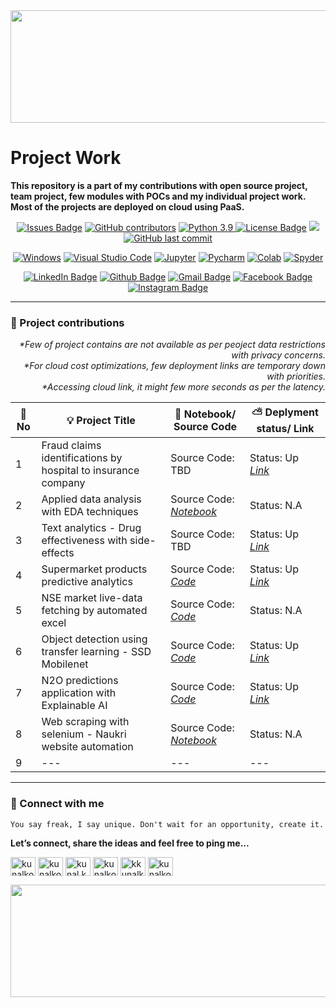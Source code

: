 <div align="center">
<img src="https://user-images.githubusercontent.com/41562231/141694045-9a03592b-7208-4691-ab03-1d6e192c61f4.png" height="180" width="1000">
</div>

# __Project Work__
__This repository is a part of my contributions with open source project, team project, few modules with POCs and my individual project work. Most of the projects are deployed on cloud using PaaS.__ 

<div align="center">
  <a href="https://github.com/kunalk3/Project_work/issues"><img src="https://img.shields.io/github/issues/kunalk3/Project_work" alt="Issues Badge"></a>
  <a href="https://github.com/kunalk3/Project_work/graphs/contributors"><img src="https://img.shields.io/github/contributors/kunalk3/Project_work?color=872EC4" alt="GitHub contributors"></a>
  <a href="https://www.python.org/downloads/release/python-390/"><img src="https://img.shields.io/static/v1?label=python&message=v3.9&color=faff00" alt="Python 3.9"</a>
  <a href="https://github.com/kunalk3/Project_work/blob/main/LICENSE"><img src="https://img.shields.io/github/license/kunalk3/ML_DataBucket_Analysis-Preprocessing-Visualizations_v2?color=019CE0" alt="License Badge"/></a>
  <a href="https://github.com/kunalk3/Project_work"><img src="https://img.shields.io/badge/lang-eng-ff1100"></img></a>
  <a href="https://github.com/kunalk3/Project_work"><img src="https://img.shields.io/github/last-commit/kunalk3/Project_work?color=309a02" alt="GitHub last commit">
</div>

<div align="center">   
  
  [![Windows](https://img.shields.io/badge/WindowsOS-000000?style=flat-square&logo=windows&logoColor=white)](https://www.microsoft.com/en-in/)
  [![Visual Studio Code](https://img.shields.io/badge/VSCode-0078d7.svg?style=flat-square&logo=visual-studio-code&logoColor=white)](https://code.visualstudio.com/)
  [![Jupyter](https://img.shields.io/badge/Jupyter-F37626.svg?style=flat-square&logo=Jupyter&logoColor=white)](https://jupyter.org/)
  [![Pycharm](https://img.shields.io/badge/Pycharm-41c907.svg?style=flat-square&logo=Pycharm&logoColor=white)](https://www.jetbrains.com/pycharm/)
  [![Colab](https://img.shields.io/badge/Colab-F9AB00.svg?style=flat-square&logo=googlecolab&logoColor=white)](https://colab.research.google.com/?utm_source=scs-index/)
  [![Spyder](https://img.shields.io/badge/Spyder-838485.svg?style=flat-square&logo=spyder%20ide&logoColor=white)](https://www.spyder-ide.org/)
</div>
  
<div align="center">
  
  [![LinkedIn Badge](https://img.shields.io/badge/LinkedIn-Profile-informational?style=flat&logo=linkedin&logoColor=white&color=0078d7)](https://www.linkedin.com/in/kunalkolhe3/)
  [![Github Badge](https://img.shields.io/badge/Github-Profile-informational?style=flat&logo=github&logoColor=white&color=black)](https://github.com/kunalk3/)
  [![Gmail Badge](https://img.shields.io/badge/Gmail-Profile-informational?style=flat&logo=Gmail&logoColor=white&color=e44e4e)](mailto:kunalkolhe333@gmail.com)
  [![Facebook Badge](https://img.shields.io/badge/Facebook-Profile-informational?style=flat&logo=facebook&logoColor=white&color=0078d7)](https://www.facebook.com/kunal.kolhe.98/)
  [![Instagram Badge](https://img.shields.io/badge/Instagram-Profile-informational?style=flat&logo=Instagram&logoColor=white&color=c90076)](https://www.instagram.com/kkunalkkolhe/)
</div>
  
---

### 📁 Project contributions
  
<div align="right">
  <i>*Few of project contains are not available as per peoject data restrictions with privacy concerns. 
  <br>*For cloud cost optimizations, few deployment links are temporary down with priorities.
  <br>*Accessing cloud link, it might few more seconds as per the latency.</i>
</div>  
  
🔎 No | 💡 Project Title | 📝 Notebook/ Source Code | ⛅ Deplyment status/ Link
--- | --- | --- | ---
1 | Fraud claims identifications by hospital to insurance company | Source Code: TBD | Status: Up _[Link](https://hos-inc-rc-api.herokuapp.com/)_
2 | Applied data analysis with EDA techniques | Source Code: _[Notebook](https://github.com/kunalk3/ML_DataBucket_Analysis-Preprocessing-Visualizations_v2/tree/main/Data_Prepocessing)_ | Status: N.A
3 | Text analytics - Drug effectiveness with side-effects | Source Code: TBD | Status: Up _[Link](https://drug-analysis-api-v2.herokuapp.com/)_
4 | Supermarket products predictive analytics | Source Code: _[Code](https://github.com/kunalk3/i_predction)_ | Status: Up _[Link](https://i-predict-v1.herokuapp.com/)_
5 | NSE market live-data fetching by automated excel | Source Code: _[Code](https://github.com/kunalk3/NSE_Livedata_from_excel_extraction)_ | Status: N.A
6 | Object detection using transfer learning - SSD Mobilenet | Source Code: _[Code](https://github.com/kunalk3/Objection_detection_mobilnet)_ | Status: Up _[Link](https://object-detection-app-k1.herokuapp.com/)_
7 | N2O predictions application with Explainable AI | Source Code: _[Code](https://github.com/kunalk3/P1_tmlc_n2o_streamlit_v2)_ | Status: Up _[Link](https://share.streamlit.io/kunalk3/p1_tmlc_n2o_streamlit_v2/main/app.py)_
8 | Web scraping with selenium - Naukri website automation | Source Code: _[Notebook](https://github.com/kunalk3/Data_scraping_and_text_analysis/tree/main/Naukri_data_scraping)_ | Status: N.A
9 | --- | --- | ---

---
  
### :iphone: Connect with me
`You say freak, I say unique. Don't wait for an opportunity, create it.`
  
__Let’s connect, share the ideas and feel free to ping me...__
  
<div align="center"> 
  <p align="left">
    <a href="https://linkedin.com/in/kunalkolhe3" target="blank"><img align="center" src="https://cdn.jsdelivr.net/npm/simple-icons@3.0.1/icons/linkedin.svg" alt="kunalkolhe3" height="30" width="40"/></a>
    <a href="https://github.com/kunalk3/" target="blank"><img align="center" src="https://cdn.jsdelivr.net/npm/simple-icons@3.0.1/icons/github.svg" alt="kunalkolhe3" height="30" width="40"/></a>
    <a href="https://fb.com/kunal.kolhe.98" target="blank"><img align="center" src="https://cdn.jsdelivr.net/npm/simple-icons@3.0.1/icons/facebook.svg" alt="kunal.kolhe.98" height="30" width="40"/></a>
    <a href="mailto:kunalkolhe333@gmail.com" target="blank"><img align="center" src="https://cdn.jsdelivr.net/npm/simple-icons@3.0.1/icons/gmail.svg" alt="kunalkolhe333" height="30" width="40"/></a>
    <a href="https://instagram.com/kkunalkkolhe" target="blank"><img align="center" src="https://cdn.jsdelivr.net/npm/simple-icons@3.0.1/icons/instagram.svg" alt="kkunalkkolhe" height="30" width="40"/></a>
    <a href="https://www.hackerrank.com/kunalkolhe333" target="blank"><img align="center" src="https://cdn.jsdelivr.net/npm/simple-icons@3.0.1/icons/hackerrank.svg" alt="kunalkolhe333" height="30" width="40"/></a>
  </p>
</div>
  
<div align="center">
<img src="https://user-images.githubusercontent.com/41562231/141720446-fd994148-57a1-4d37-a97b-32e451dc7344.png" height="180" width="1000">
</div>


  
  
  
  
  
  
  
  
  
